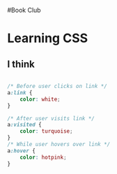 #Book Club

# Learning CSS
## I think

```css

/* Before user clicks on link */
a:link {
    color: white;
}

/* After user visits link */
a:visited {
    color: turquoise;
}
/* While user hovers over link */
a:hover {
    color: hotpink;
}

```
